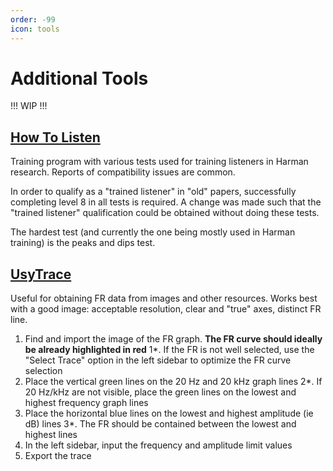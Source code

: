 ```yaml
---
order: -99
icon: tools
---
```

# Additional Tools

!!!
WIP
!!!

## [How To Listen](https://harmanhowtolisten.blogspot.com/2011/01/welcome-to-how-to-listen.html)
Training program with various tests used for training listeners in Harman research. Reports of compatibility issues are common.

In order to qualify as a "trained listener" in "old" papers, successfully completing level 8 in all tests is required. A change was made such that the "trained listener" qualification could be obtained without doing these tests.

The hardest test (and currently the one being mostly used in Harman training) is the peaks and dips test.

## [UsyTrace](https://usyless.uk/trace/)
Useful for obtaining FR data from images and other resources. Works best with a good image: acceptable resolution, clear and "true" axes, distinct FR line.

1. Find and import the image of the FR graph. **The FR curve should ideally be already highlighted in red**
  1*. If the FR is not well selected, use the "Select Trace" option in the left sidebar to optimize the FR curve selection
3. Place the vertical green lines on the 20 Hz and 20 kHz graph lines
	2*. If 20 Hz/kHz are not visible, place the green lines on the lowest and highest frequency graph lines
4. Place the horizontal blue lines on the lowest and highest amplitude (ie dB) lines
  3*. The FR should be contained between the lowest and highest lines
5. In the left sidebar, input the frequency and amplitude limit values
6. Export the trace



